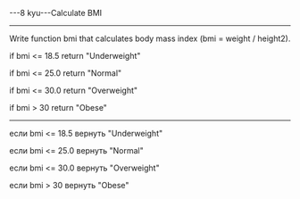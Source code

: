 ---8 kyu---Calculate BMI

---

Write function bmi that calculates body mass index (bmi = weight / height2).

if bmi <= 18.5 return "Underweight"

if bmi <= 25.0 return "Normal"

if bmi <= 30.0 return "Overweight"

if bmi > 30 return "Obese"

---

если bmi <= 18.5 вернуть "Underweight"

если bmi <= 25.0 вернуть "Normal"

если bmi <= 30.0 вернуть "Overweight"

если bmi > 30 вернуть "Obese"
